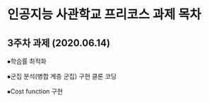 # 인공지능 사관학교 프리코스 과제 목차

## 3주차 과제 (2020.06.14)

⦁학습률 최적화

⦁군집 분석(병합 계층 군집) 구현 클론 코딩

⦁Cost function 구현
